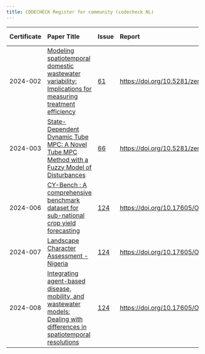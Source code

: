 ```yaml
---
title: CODECHECK Register for community (codecheck NL)
---
```



|Certificate |Paper Title                                                                                                              |Issue |Report                                  |Check date |
|:-------|:--------------------------------|:---|:--------------------------|:----------|
|2024-002    |[Modeling spatiotemporal domestic wastewater variability: Implications for measuring treatment efficiency](https://doi.org/10.1016/j.jenvman.2023.119680)|[61](https://github.com/codecheckers/register/issues/61)|https://doi.org/10.5281/zenodo.FIXME    |2020-05-21 |
|2024-003    |[State-Dependent Dynamic Tube MPC: A Novel Tube MPC Method with a Fuzzy Model of Disturbances ](https://arxiv.org/pdf/2310.19997)|[66](https://github.com/codecheckers/register/issues/66)|https://doi.org/10.5281/zenodo.11403956 |2024-05-30 |
|2024-006    |[CY-Bench : A comprehensive benchmark dataset for sub-national crop yield forecasting](https://www.overleaf.com/read/znytpcwfjrrf#a4ca1f)|[124](https://github.com/codecheckers/register/issues/124)|https://doi.org/10.17605/OSF.IO/spxt5   |2024-09-26 |
|2024-007    |[Landscape Character Assessment - Nigeria](https://doi.org/10.17605/OSF.IO/E2K73)                                        |[124](https://github.com/codecheckers/register/issues/124)|https://doi.org/10.17605/OSF.IO/mwbuq   |2024-09-26 |
|2024-008    |[Integrating agent-based disease, mobility, and wastewater models: Dealing with differences in spatiotemporal resolutions](https://doi.org/10.5281/zenodo.13734819)|[124](https://github.com/codecheckers/register/issues/124)|https://doi.org/10.17605/OSF.IO/6NGYC   |2024-09-26 |
